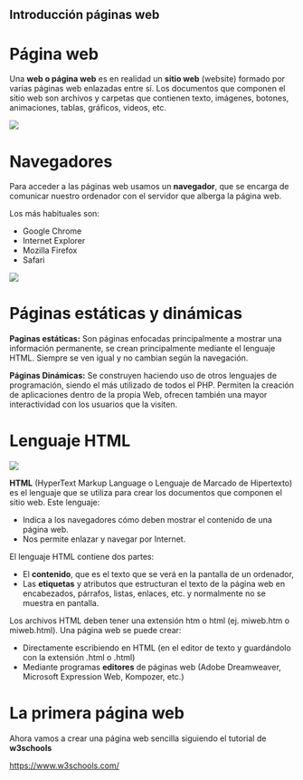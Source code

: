 ## Introducción páginas web

# Página web

Una **web o página web** es en realidad un **sitio web** (website) formado por varias páginas web enlazadas entre sí. Los documentos que componen el sitio web son archivos y carpetas que contienen texto, imágenes, botones, animaciones, tablas, gráficos, videos, etc.

![](img/2019-09-16-08-32-35.png)

# Navegadores

Para acceder a las páginas web usamos un **navegador**, que se encarga de comunicar nuestro ordenador con el servidor que alberga la página web.

Los más habituales son:

- Google Chrome
- Internet Explorer
- Mozilla Firefox
- Safari

![](img/2019-09-16-08-29-08.png)

# Páginas estáticas y dinámicas

**Paginas estáticas:** Son páginas enfocadas principalmente a mostrar una información permanente, se crean principalmente mediante el lenguaje HTML. Siempre se ven igual y no cambian según la navegación.

**Páginas Dinámicas:** Se construyen haciendo uso de otros lenguajes de programación, siendo el más utilizado de todos el PHP. Permiten la creación de aplicaciones dentro de la propia Web, ofrecen también una mayor interactividad con los usuarios que la visiten.

# Lenguaje HTML

![](img/2019-09-16-08-30-55.png)

**HTML** (HyperText Markup Language o Lenguaje de Marcado de Hipertexto) es el lenguaje que se utiliza para crear los documentos que componen el sitio web. Este lenguaje:

- Indica a los navegadores cómo deben mostrar el contenido de una página web.
- Nos permite enlazar y navegar por Internet.

El lenguaje HTML contiene dos partes:

- El **contenido**, que es el texto que se verá en la pantalla de un ordenador,
- Las **etiquetas** y atributos que estructuran el texto de la página web en encabezados, párrafos, listas, enlaces, etc. y normalmente no se muestra en pantalla.

Los archivos HTML deben tener una extensión htm o html (ej. miweb.htm o miweb.html). Una página web se puede crear:

- Directamente escribiendo en HTML (en el editor de texto y guardándolo con la extensión .html o .html)
- Mediante programas **editores** de páginas web (Adobe Dreamweaver, Microsoft Expression Web, Kompozer, etc.)

# La primera página web

Ahora vamos a crear una página web sencilla siguiendo el tutorial de **w3schools**

https://www.w3schools.com/
